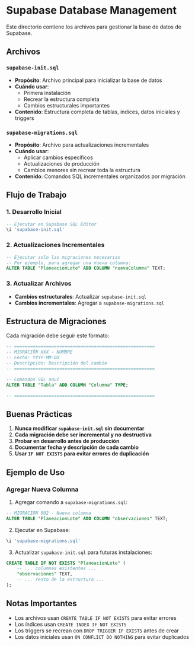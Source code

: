 # Supabase Database Management

Este directorio contiene los archivos para gestionar la base de datos de Supabase.

## Archivos

### `supabase-init.sql`
- **Propósito**: Archivo principal para inicializar la base de datos
- **Cuándo usar**: 
  - Primera instalación
  - Recrear la estructura completa
  - Cambios estructurales importantes
- **Contenido**: Estructura completa de tablas, índices, datos iniciales y triggers

### `supabase-migrations.sql`
- **Propósito**: Archivo para actualizaciones incrementales
- **Cuándo usar**: 
  - Aplicar cambios específicos
  - Actualizaciones de producción
  - Cambios menores sin recrear toda la estructura
- **Contenido**: Comandos SQL incrementales organizados por migración

## Flujo de Trabajo

### 1. Desarrollo Inicial
```sql
-- Ejecutar en Supabase SQL Editor
\i 'supabase-init.sql'
```

### 2. Actualizaciones Incrementales
```sql
-- Ejecutar solo las migraciones necesarias
-- Por ejemplo, para agregar una nueva columna:
ALTER TABLE "PlaneacionLote" ADD COLUMN "nuevaColumna" TEXT;
```

### 3. Actualizar Archivos
- **Cambios estructurales**: Actualizar `supabase-init.sql`
- **Cambios incrementales**: Agregar a `supabase-migrations.sql`

## Estructura de Migraciones

Cada migración debe seguir este formato:

```sql
-- =====================================================
-- MIGRACIÓN XXX - NOMBRE
-- Fecha: YYYY-MM-DD
-- Descripción: Descripción del cambio
-- =====================================================

-- Comandos SQL aquí
ALTER TABLE "Tabla" ADD COLUMN "Columna" TYPE;

-- =====================================================
```

## Buenas Prácticas

1. **Nunca modificar `supabase-init.sql` sin documentar**
2. **Cada migración debe ser incremental y no destructiva**
3. **Probar en desarrollo antes de producción**
4. **Documentar fecha y descripción de cada cambio**
5. **Usar `IF NOT EXISTS` para evitar errores de duplicación**

## Ejemplo de Uso

### Agregar Nueva Columna
1. Agregar comando a `supabase-migrations.sql`:
```sql
-- MIGRACIÓN 002 - Nueva columna
ALTER TABLE "PlaneacionLote" ADD COLUMN "observaciones" TEXT;
```

2. Ejecutar en Supabase:
```sql
\i 'supabase-migrations.sql'
```

3. Actualizar `supabase-init.sql` para futuras instalaciones:
```sql
CREATE TABLE IF NOT EXISTS "PlaneacionLote" (
    -- ... columnas existentes ...
    "observaciones" TEXT,
    -- ... resto de la estructura ...
);
```

## Notas Importantes

- Los archivos usan `CREATE TABLE IF NOT EXISTS` para evitar errores
- Los índices usan `CREATE INDEX IF NOT EXISTS`
- Los triggers se recrean con `DROP TRIGGER IF EXISTS` antes de crear
- Los datos iniciales usan `ON CONFLICT DO NOTHING` para evitar duplicados
